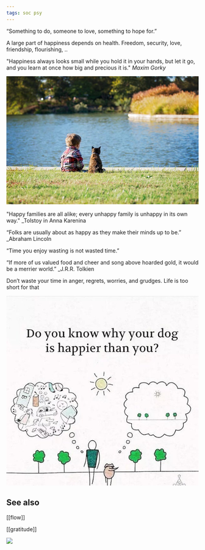 ```yaml
---
tags: soc psy
---
```


“Something to do, someone to love, something to hope for.”

A large part of happiness depends on health. Freedom, security, love, friendship, flourishing, .. 

"Happiness always looks small while you hold it in your hands, but let it go, and you learn at once how big and precious it is." _Maxim Gorky_

![](/assets/static/img/boy-and-cat.jpeg)


"Happy families are all alike; every unhappy family is unhappy in its own way." _Tolstoy in Anna Karenina

“Folks are usually about as happy as they make their minds up to be.” _Abraham Lincoln

“Time you enjoy wasting is not wasted time.” 

“If more of us valued food and cheer and song above hoarded gold, it would be a merrier world.” _J.R.R. Tolkien

Don’t waste your time in anger, regrets, worries, and grudges. Life is too short for that


![](/assets/static/img/happier-dog.jpeg)

## See also 

[[flow]]

[[gratitude]]


![](/assets/static/img/notice-when-you-are-happy.png)